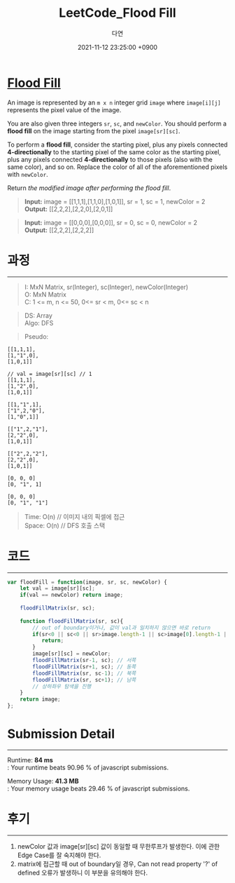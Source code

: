 ﻿---
title: LeetCode_Flood Fill
author: 다연
date: 2021-11-12 23:25:00 +0900
categories: [Algorithm, LeetCode]
tags: [LeetCode, easy, DFS]
---
# [Flood Fill](https://leetcode.com/problems/flood-fill/)

An image is represented by an  `m x n`  integer grid  `image`  where  `image[i][j]`  represents the pixel value of the image.

You are also given three integers  `sr`,  `sc`, and  `newColor`. You should perform a  **flood fill**  on the image starting from the pixel  `image[sr][sc]`.

To perform a  **flood fill**, consider the starting pixel, plus any pixels connected  **4-directionally**  to the starting pixel of the same color as the starting pixel, plus any pixels connected  **4-directionally**  to those pixels (also with the same color), and so on. Replace the color of all of the aforementioned pixels with  `newColor`.

Return  _the modified image after performing the flood fill_.
> **Input:** image = [[1,1,1],[1,1,0],[1,0,1]], sr = 1, sc = 1, newColor = 2  
**Output:** [[2,2,2],[2,2,0],[2,0,1]]

> **Input:** image = [[0,0,0],[0,0,0]], sr = 0, sc = 0, newColor = 2  
**Output:** [[2,2,2],[2,2,2]]  

# 과정
---
> I:  MxN Matrix, sr(Integer), sc(Integer), newColor(Integer)  
O:  MxN Matrix  
C:  1 <= m, n <= 50, 0<= sr < m, 0<= sc < n  

> DS:  Array  
Algo: DFS  


> Pseudo:  

```
[[1,1,1],
[1,"1",0],
[1,0,1]]

// val = image[sr][sc] // 1
[[1,1,1],
[1,"2",0],
[1,0,1]]

[[1,"1",1],
["1",2,"0"],
[1,"0",1]]

[["1",2,"1"],
[2,"2",0],
[1,0,1]]

[["2",2,"2"],
[2,"2",0],
[1,0,1]]

[0, 0, 0]
[0, "1", 1]

[0, 0, 0]
[0, "1", "1"]
```

> Time: O(n) // 이미지 내의 픽셀에 접근  
Space: O(n)  // DFS 호출 스택  

# 코드
---
```JavaScript
var floodFill = function(image, sr, sc, newColor) {
    let val = image[sr][sc];
    if(val == newColor) return image;
    
    floodFillMatrix(sr, sc);
    
    function floodFillMatrix(sr, sc){
        // out of boundary이거나, 값이 val과 일치하지 않으면 바로 return 
        if(sr<0 || sc<0 || sr>image.length-1 || sc>image[0].length-1 || image[sr][sc] !== val){ 
           return;
        }
        image[sr][sc] = newColor;
        floodFillMatrix(sr-1, sc); // 서쪽
        floodFillMatrix(sr+1, sc); // 동쪽
        floodFillMatrix(sr, sc-1); // 북쪽
        floodFillMatrix(sr, sc+1); // 남쪽
        // 상하좌우 탐색을 진행
    }
    return image;
};
```
# Submission Detail
---
Runtime:  **84 ms**  
: Your runtime beats 90.96 % of javascript submissions.  
  
Memory Usage:  **41.3 MB**  
: Your memory usage beats 29.46 % of javascript submissions.  

# 후기
---
1. newColor 값과 image[sr][sc] 값이 동일할 때 무한루프가 발생한다. 이에 관한 Edge Case를 잘 숙지해야 한다.
2. matrix에 접근할 때 out of boundary일 경우, Can not read property '?' of defined 오류가 발생하니 이 부분을 유의해야 한다.
